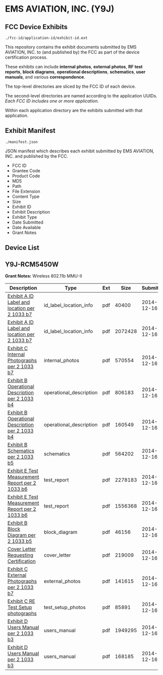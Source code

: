 # EMS AVIATION, INC. (Y9J)
## FCC Device Exhibits

```
./fcc-id/application-id/exhibit-id.ext
```

This repository contains the exhibit documents submitted by EMS AVIATION, INC. to (and published by) the FCC as part of the device certification process.

These exhibits can include **internal photos**, **external photos**, **RF test reports**, **block diagrams**, **operational descriptions**, **schematics**, **user manuals**, and various **correspondence**.

The top-level directories are sliced by the FCC ID of each device.

The second-level directories are named according to the application UUIDs. *Each FCC ID includes one or more application.*

Within each application directory are the exhibits submitted with that application. 

## Exhibit Manifest

```
./manifest.json
```

JSON manifest which describes each exhibit submitted by EMS AVIATION, INC. and published by the FCC.

- FCC ID
- Grantee Code
- Product Code
- MD5
- Path
- File Extension
- Content Type
- Size
- Exhibit ID
- Exhibit Description
- Exhibit Type
- Date Submitted
- Date Available
- Grant Notes

## Device List
## Y9J-RCM5450W
**Grant Notes:** Wireless 802.11b MMU-II

| Description | Type | Ext | Size | Submitted | Available |
| ----------- | ---- | --- | ---- | --------- | --------- |
| [Exhibit A ID Label and location per 2 1033 b7](Y9J-RCM5450W/d3f40fdae59fd88fa26af39ccfb065f8/2474194.pdf) | id_label_location_info | pdf | 40400 | 2014-12-16 | 2014-12-16 |
| [Exhibit A ID Label and location per 2 1033 b7](Y9J-RCM5450W/d3f40fdae59fd88fa26af39ccfb065f8/2474193.pdf) | id_label_location_info | pdf | 2072428 | 2014-12-16 | 2014-12-16 |
| [Exhibit C Internal Photographs per 2 1033 b7](Y9J-RCM5450W/d3f40fdae59fd88fa26af39ccfb065f8/2474201.pdf) | internal_photos | pdf | 570554 | 2014-12-16 | 2014-12-16 |
| [Exhibit B Operational Description per 2 1033 b4](Y9J-RCM5450W/d3f40fdae59fd88fa26af39ccfb065f8/2474196.pdf) | operational_description | pdf | 806183 | 2014-12-16 | 2014-12-16 |
| [Exhibit B Operational Description per 2 1033 b4](Y9J-RCM5450W/d3f40fdae59fd88fa26af39ccfb065f8/2474199.pdf) | operational_description | pdf | 160549 | 2014-12-16 | 2014-12-16 |
| [Exhibit B Schematics per 2 1033 b5](Y9J-RCM5450W/d3f40fdae59fd88fa26af39ccfb065f8/2474198.pdf) | schematics | pdf | 564202 | 2014-12-16 | 2014-12-16 |
| [Exhibit E Test Measurement Report per 2 1033 b6](Y9J-RCM5450W/d3f40fdae59fd88fa26af39ccfb065f8/2474204.pdf) | test_report | pdf | 2278183 | 2014-12-16 | 2014-12-16 |
| [Exhibit E Test Measurement Report per 2 1033 b6](Y9J-RCM5450W/d3f40fdae59fd88fa26af39ccfb065f8/962870.pdf) | test_report | pdf | 1556368 | 2014-12-16 | 2014-12-16 |
| [Exhibit B Block Diagram per 2 1033 b5](Y9J-RCM5450W/d3f40fdae59fd88fa26af39ccfb065f8/2474197.pdf) | block_diagram | pdf | 46156 | 2014-12-16 | 2014-12-16 |
| [Cover Letter Requesting Certification](Y9J-RCM5450W/d3f40fdae59fd88fa26af39ccfb065f8/2474205.pdf) | cover_letter | pdf | 219009 | 2014-12-16 | 2014-12-16 |
| [Exhibit C External Photographs per 2 1033 b7](Y9J-RCM5450W/d3f40fdae59fd88fa26af39ccfb065f8/2474200.pdf) | external_photos | pdf | 141615 | 2014-12-16 | 2014-12-16 |
| [Exhibit C RE Test Setup photographs](Y9J-RCM5450W/d3f40fdae59fd88fa26af39ccfb065f8/2474202.pdf) | test_setup_photos | pdf | 85891 | 2014-12-16 | 2014-12-16 |
| [Exhibit D Users Manual per 2 1033 b3](Y9J-RCM5450W/d3f40fdae59fd88fa26af39ccfb065f8/2474195.pdf) | users_manual | pdf | 1949295 | 2014-12-16 | 2014-12-16 |
| [Exhibit D Users Manual per 2 1033 b3](Y9J-RCM5450W/d3f40fdae59fd88fa26af39ccfb065f8/2474203.pdf) | users_manual | pdf | 168185 | 2014-12-16 | 2014-12-16 |
